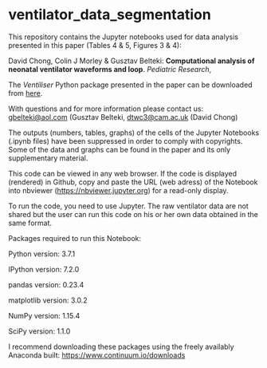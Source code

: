 # ventilator_data_segmentation

This repository contains the Jupyter notebooks used for data analysis presented in this paper (Tables 4 & 5, Figures 3 & 4): 

David Chong, Colin J Morley & Gusztav Belteki: __Computational analysis of neonatal ventilator waveforms and loop__. _Pediatric Research_, 

The _Ventiliser_ Python package presented in the paper can be downloaded from [here](https://github.com/barrinalo/Ventiliser).

With questions and for more information please contact us: gbelteki@aol.com (Gusztav Belteki, dtwc3@cam.ac.uk (David Chong)

The outputs (numbers, tables, graphs) of the cells of the Jupyter Notebooks (.ipynb files) have been suppressed in order to comply with copyrights. Some of the data and graphs can be found in the paper and its only supplementary material.

This code can be viewed in any web browser. If the code is displayed (rendered) in Github, copy and paste the URL (web adress) of the Notebook into nbviewer (https://nbviewer.jupyter.org) for a read-only display.

To run the code, you need to use Jupyter. The raw ventilator data are not shared but the user can run this code on his or her own data obtained in the same format.

Packages required to run this Notebook:

Python version: 3.7.1

IPython version: 7.2.0

pandas version: 0.23.4

matplotlib version: 3.0.2

NumPy version: 1.15.4

SciPy version: 1.1.0

I recommend downloading these packages using the freely availably Anaconda built: https://www.continuum.io/downloads
